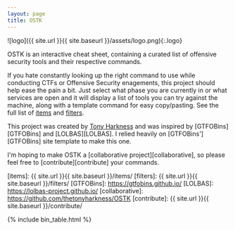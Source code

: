 ```yaml
---
layout: page
title: OSTK
---
```


![logo]({{ site.url }}{{ site.baseurl }}/assets/logo.png){:.logo}

OSTK is an interactive cheat sheet, containing a curated list of offensive security tools and their respective commands.  

If you hate constantly looking up the right command to use while conducting CTFs or Offensive Security enagements, this project should help ease the pain a bit. Just select what phase you are currently in or what services are open and it will display a list of tools you can try against the machine, along with a template command for easy copy/pasting. See the full list of [items](/items/) and [filters](/filters/).

This project was created by [Tony Harkness](https://www.linkedin.com/in/tonyharkness) and was inspired by [GTFOBins][GTFOBins] and [LOLBAS][LOLBAS]. I relied heavily on [GTFOBins'][GTFOBins] site template to make this one.

I'm hoping to make OSTK a [collaborative project][collaborative], so please feel free to [contribute][contribute] your commands.

[items]: {{ site.url }}{{ site.baseurl }}/items/
[filters]: {{ site.url }}{{ site.baseurl }}/filters/
[GTFOBins]: https://gtfobins.github.io/
[LOLBAS]: https://lolbas-project.github.io/
[collaborative]: https://github.com/thetonyharkness/OSTK
[contribute]: {{ site.url }}{{ site.baseurl }}/contribute/

{% include bin_table.html %}
